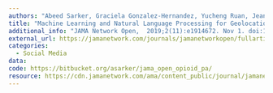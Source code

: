 ```yaml
---
authors: "Abeed Sarker, Graciela Gonzalez-Hernandez, Yucheng Ruan, Jeanmarie Perrone"
title: "Machine Learning and Natural Language Processing for Geolocation-Centric Monitoring and Characterization of Opioid-Related Social Media Chatter. "
additional_info: "JAMA Network Open,  2019;2(11):e1914672. Nov 1. doi:10.1001/jamanetworkopen.2019.14672"
external_url: https://jamanetwork.com/journals/jamanetworkopen/fullarticle/2753983
categories:
  - Social Media
data:
code: https://bitbucket.org/asarker/jama_open_opioid_pa/
resource: https://cdn.jamanetwork.com/ama/content_public/journal/jamanetworkopen/938243/zoi190564supp1_prod.pdf?Expires=2147483647&Signature=iO07yVBDrmcb3OB7qr6yEoKvfLjBEbsXP5i~hJLFRuPlVvODyN8p0A~Ano-T1KwWKL0hhgULhZ9KUu4QXXwcRorV9sFlnkUUN16igcFIjZoZweU6NDayC7DAqdruyMn6iSRQ~ulnAJZDXrqQzj4DcmAv8WKEyeP8c3QXCXbi1wlPB2-sLLzMn6mQLZmf9jjscqbt0rZFty6SbqZ1DZSG5L4Nz6RBseguMEMhSstEa1qf7QQyk5whXr8DDkISB6iU5lfNWzkSXoZ06Fv3c~Lewd9x~6eaZHFAIPvMuXoSuI8QcS6VxGgfInr8AThICaZd8XDy1NkT1vjy-frtaCEgpg__&Key-Pair-Id=APKAIE5G5CRDK6RD3PGA
---
```

